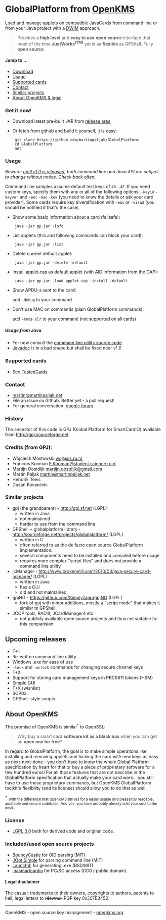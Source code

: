 # GlobalPlatform from [OpenKMS](http://openkms.org)

Load and manage applets on compatible JavaCards from command line or from your Java project with a [DWIM](http://en.wikipedia.org/wiki/DWIM) approach.

> Provides a **high level** and **easy to use** **open source** interface that most of the time **JustWorks<sup>(TM)</sup>** yet is as **flexible** as GPShell. Fully **open source**.

#### Jump to ...
 * [Download](#get-it-now)
 * [Usage](#usage)
 * [Supported cards](#supported-cards)
 * [Contact](#contact)
 * [Similar projects](#similar-projects)
 * [About OpenKMS & legal](#about-openkms)


### Get it now!
 * Download latest pre-built JAR from [release area](https://github.com/martinpaljak/GlobalPlatform/releases)
 * Or fetch from github and build it yourself, it is easy:

        git clone https://github.com/martinpaljak/GlobalPlatform
        cd GlobalPlatform
        ant

### Usage

*Beware: [until v1.0 is released](#upcoming-releases), both command line and Java API are subject to change without notice. Check back often.*

Command line samples assume default test keys of ```40..4F```. If you need custom keys, specify them with any or all of the following options: ```-keyid``` ```-keyver``` and ```-enc``` ```-mac``` ```-kek``` (you need to know the details or ask your card provider). Some cards require key diversification with ```-emv``` or ```-visa2``` (you should be notified if that's the case).

 * Show some basic information about a card (failsafe):

        java -jar gp.jar -info

 * List applets (this and following commands can block your card):

        java -jar gp.jar -list

 * Delete current default applet:

        java -jar gp.jar -delete -default

 * Install applet.cap as default applet (with AID information from the CAP):

        java -jar gp.jar -load applet.cap -install -default
 
 * Show APDU-s sent to the card:
   
   add ```-debug``` to your command

 * Don't use MAC on commands (plain GlobalPlatform commands):

   add ```-mode clr``` to your command (not supported on all cards)

##### Usage from Java
 * For now consult the [command line utility source code](https://github.com/martinpaljak/GlobalPlatform/blob/master/src/openkms/gpj/GPJTool.java)
 * [Javadoc](http://martinpaljak.github.io/GlobalPlatform/) is in a bad shape but shall be fixed near v1.0
 
### Supported cards
 * See [TestedCards](https://github.com/martinpaljak/GlobalPlatform/wiki/TestedCards)

### Contact 

 * martin@martinpaljak.net
 * File an issue on Github. Better yet - a pull request!
 * For general conversation: [google forum](https://groups.google.com/forum/#!forum/openkms)

### History

The ancestor of this code is GPJ (Global Platform for SmartCardIO)
available from http://gpj.sourceforge.net.


### Credits (from GPJ):
 *  Wojciech Mostowski <woj@cs.ru.nl>,
 *  Francois Kooman <F.Kooman@student.science.ru.nl>
 *  Martijn Oostdijk <martijn.oostdijk@gmail.com>
 *  Martin Paljak <martin@martinpaljak.net>
 *  Hendrik Tews
 *  Dusan Kovacevic

### Similar projects
 * gpj (the grandparent) - http://gpj.sf.net (LGPL)
   * written in Java 
   * not maintained
   * harder to use from the command line
 * GPShell + globalplatform library - http://sourceforge.net/projects/globalplatform/ (LGPL)
   * written in C
   * often referred to as the de facto open source GlobalPlatform implementation.
   * several components need to be installed and compiled before usage
   * requires more complex "script files" and does not provide a command line utility
 * jcManager - http://www.brokenmill.com/2010/03/java-secure-card-manager/ (LGPL)
   * written in Java  
   * has a GUI
   * old and not maintained
 * gpjNG - https://github.com/SimplyTapp/gpjNG (LGPL)
   * fork of gpj with minor additions, mostly a "script mode" that makes it similar to GPShell
 * JCOP tools, RADIII, JCardManager4 etc
   * not publicly available open source projects and thus not suitable for this comparision

## Upcoming releases
 * T+1
  * Re-written command line utility
  * Windows .exe for ease of use
  * ```-lock``` and ```-unlock``` commands for changing secure channel keys
 * T+2
  * Support for storing card management keys in PKCS#11 tokens (HSM)
  * Simple GUI
 * T+X (wishlist)
  * SCP03
  * GPShell-style scripts

## About OpenKMS
The promise of OpenKMS is similar<sup>*</sup> to OpenSSL: 
    
> Why buy a smart card **software kit as a black box** when you can get an **open one for free**?

In regard to GlobalPlatform, the goal is to make simple operations like installing and removing applets and locking the card with new keys as easy as next-next-done - you don't have to know the whole Global Platform specification by heart for that or buy a piece of proprietary software for a few hundred euros! For all those features that are not describe in the GlobalPlatform specification that actually make your card work... you still have to use those proprietary commands, but OpenKMS GlobalPlatform toolkit's flexibility (and its license) should allow you to do that as well.

\* <sub>With the difference that OpenKMS thrives for a easily usable and pleasantly readable, auditable and secure codebase. And yes, you have probably already sold your soul to the devil...</sub>

### License

 * [LGPL 3.0](http://www.gnu.org/licenses/lgpl-3.0.html) both for derived code and original code.

### Included/used open source projects

 * [BouncyCastle](http://pholser.github.io/jopt-simple/) for OID parsing (MIT)
 * [JOpt Simple](http://pholser.github.io/jopt-simple/) for parsing command line (MIT)
 * [Launch4j](http://launch4j.sourceforge.net/) for generating .exe (BSD/MIT)
 * [jnasmartcardio](https://github.com/jnasmartcardio/jnasmartcardio) for PC/SC access (CC0 / public domain)

#### Legal disclaimer
 The casual: trademarks to their owners, copyrights to authors, patents to hell, legal letters to ~~/dev/null~~ PGP key 0x307E3452.

----
OpenKMS - open source key management - [openkms.org](http://openkms.org)
